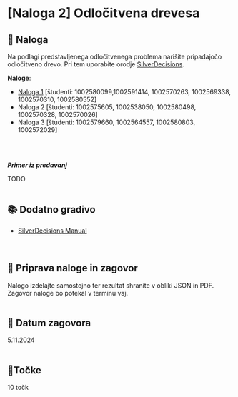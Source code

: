 # [Naloga 2] Odločitvena drevesa

## 📑 Naloga 

Na podlagi predstavljenega odločitvenega problema narišite pripadajočo odločitveno drevo. Pri tem uporabite orodje [SilverDecisions](https://www.silverdecisions.pl/).

**Naloge**:
- [Naloga 1](<Opisi nalog.md#Naloga1>) [študenti: 1002580099,1002591414, 1002570263, 1002569338, 1002570310, 1002580552]
- Naloga 2 [študenti: 1002575605, 1002538050, 1002580498, 1002570328, 1002570026]
- Naloga 3 [študenti: 1002579660, 1002564557, 1002580803, 1002572029]

<br/><br/>

***Primer iz predavanj***

TODO<br/><br/>


## 📚 Dodatno gradivo
- [SilverDecisions Manual](https://www.silverdecisions.pl/)<br/><br/><br/>


## 📨 Priprava naloge in zagovor
Nalogo izdelajte samostojno ter rezultat shranite v obliki JSON in PDF. Zagovor naloge bo potekal v terminu vaj.<br/><br/>


## 📅 Datum zagovora
5.11.2024<br/><br/>


## 🎯Točke
10 točk
